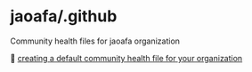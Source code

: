 # jaoafa/.github

Community health files for jaoafa organization

👀 [creating a default community health file for your organization](https://help.github.com/en/articles/creating-a-default-community-health-file-for-your-organization)
